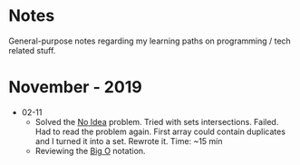 # Notes

General-purpose notes regarding my learning paths on programming / tech related stuff.

# November - 2019

- 02-11
    - Solved the [No Idea](https://www.hackerrank.com/challenges/no-idea/problem) problem. Tried with sets intersections. Failed. Had to read the problem again. First array could contain duplicates and I turned it into a set. Rewrote it. Time: ~15 min
    - Reviewing the [Big O](./BigO.md) notation.
